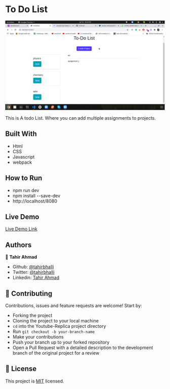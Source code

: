 # To Do List

![image](./screenshot.png)

This is A todo List. Where you can add multiple assignments to projects.

## Built With

- Html
- CSS
- Javascript
- webpack

## How to Run
- npm run dev
- npm install --save-dev
- http://localhost/8080

## Live Demo

[Live Demo Link](https://rawcdn.githack.com/Tahirbhalli/todolist/8c2e421c4cc021b47aefa82ae8029dd9198a0dc7/dist/index.html)


## Authors

👤 **Tahir Ahmad**

- Github: [@tahirbhalli](https://github.com/tahirbhalli/)
- Twitter: [@tahirbhalli](https://twitter.com/tahirbhalli)
- Linkedin: [Tahir Ahmad](https://www.linkedin.com/in/tahirahmad16/)

## 🤝 Contributing

Contributions, issues and feature requests are welcome! Start by:
* Forking the project
* Cloning the project to your local machine
* `cd` into the Youtube-Replica project directory
* Run `git checkout -b your-branch-name`
* Make your contributions
* Push your branch up to your forked repository
* Open a Pull Request with a detailed description to the development branch of the original project for a review

## 📝 License

This project is [MIT](https://opensource.org/licenses/MIT) licensed.
